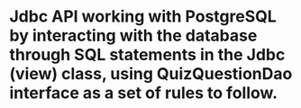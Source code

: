 # Jdbc API working with PostgreSQL by interacting with the database through SQL statements in the Jdbc (view) class, using QuizQuestionDao interface as a set of rules to follow. 
